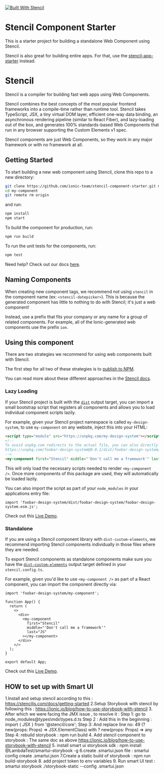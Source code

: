 [![Built With Stencil](https://img.shields.io/badge/-Built%20With%20Stencil-16161d.svg?logo=data%3Aimage%2Fsvg%2Bxml%3Bbase64%2CPD94bWwgdmVyc2lvbj0iMS4wIiBlbmNvZGluZz0idXRmLTgiPz4KPCEtLSBHZW5lcmF0b3I6IEFkb2JlIElsbHVzdHJhdG9yIDE5LjIuMSwgU1ZHIEV4cG9ydCBQbHVnLUluIC4gU1ZHIFZlcnNpb246IDYuMDAgQnVpbGQgMCkgIC0tPgo8c3ZnIHZlcnNpb249IjEuMSIgaWQ9IkxheWVyXzEiIHhtbG5zPSJodHRwOi8vd3d3LnczLm9yZy8yMDAwL3N2ZyIgeG1sbnM6eGxpbms9Imh0dHA6Ly93d3cudzMub3JnLzE5OTkveGxpbmsiIHg9IjBweCIgeT0iMHB4IgoJIHZpZXdCb3g9IjAgMCA1MTIgNTEyIiBzdHlsZT0iZW5hYmxlLWJhY2tncm91bmQ6bmV3IDAgMCA1MTIgNTEyOyIgeG1sOnNwYWNlPSJwcmVzZXJ2ZSI%2BCjxzdHlsZSB0eXBlPSJ0ZXh0L2NzcyI%2BCgkuc3Qwe2ZpbGw6I0ZGRkZGRjt9Cjwvc3R5bGU%2BCjxwYXRoIGNsYXNzPSJzdDAiIGQ9Ik00MjQuNywzNzMuOWMwLDM3LjYtNTUuMSw2OC42LTkyLjcsNjguNkgxODAuNGMtMzcuOSwwLTkyLjctMzAuNy05Mi43LTY4LjZ2LTMuNmgzMzYuOVYzNzMuOXoiLz4KPHBhdGggY2xhc3M9InN0MCIgZD0iTTQyNC43LDI5Mi4xSDE4MC40Yy0zNy42LDAtOTIuNy0zMS05Mi43LTY4LjZ2LTMuNkgzMzJjMzcuNiwwLDkyLjcsMzEsOTIuNyw2OC42VjI5Mi4xeiIvPgo8cGF0aCBjbGFzcz0ic3QwIiBkPSJNNDI0LjcsMTQxLjdIODcuN3YtMy42YzAtMzcuNiw1NC44LTY4LjYsOTIuNy02OC42SDMzMmMzNy45LDAsOTIuNywzMC43LDkyLjcsNjguNlYxNDEuN3oiLz4KPC9zdmc%2BCg%3D%3D&colorA=16161d&style=flat-square)](https://stenciljs.com)

# Stencil Component Starter

This is a starter project for building a standalone Web Component using Stencil.

Stencil is also great for building entire apps. For that, use the [stencil-app-starter](https://github.com/ionic-team/stencil-app-starter) instead.

# Stencil

Stencil is a compiler for building fast web apps using Web Components.

Stencil combines the best concepts of the most popular frontend frameworks into a compile-time rather than runtime tool. Stencil takes TypeScript, JSX, a tiny virtual DOM layer, efficient one-way data binding, an asynchronous rendering pipeline (similar to React Fiber), and lazy-loading out of the box, and generates 100% standards-based Web Components that run in any browser supporting the Custom Elements v1 spec.

Stencil components are just Web Components, so they work in any major framework or with no framework at all.

## Getting Started

To start building a new web component using Stencil, clone this repo to a new directory:

```bash
git clone https://github.com/ionic-team/stencil-component-starter.git my-component
cd my-component
git remote rm origin
```

and run:

```bash
npm install
npm start
```

To build the component for production, run:

```bash
npm run build
```

To run the unit tests for the components, run:

```bash
npm test
```

Need help? Check out our docs [here](https://stenciljs.com/docs/my-first-component).

## Naming Components

When creating new component tags, we recommend _not_ using `stencil` in the component name (ex: `<stencil-datepicker>`). This is because the generated component has little to nothing to do with Stencil; it's just a web component!

Instead, use a prefix that fits your company or any name for a group of related components. For example, all of the Ionic-generated web components use the prefix `ion`.

## Using this component

There are two strategies we recommend for using web components built with Stencil.

The first step for all two of these strategies is to [publish to NPM](https://docs.npmjs.com/getting-started/publishing-npm-packages).

You can read more about these different approaches in the [Stencil docs](https://stenciljs.com/docs/publishing).

### Lazy Loading

If your Stencil project is built with the [`dist`](https://stenciljs.com/docs/distribution) output target, you can import a small bootstrap script that registers all components and allows you to load individual component scripts lazily.

For example, given your Stencil project namespace is called `my-design-system`, to use `my-component` on any website, inject this into your HTML:

```html
<script type="module" src="https://unpkg.com/my-design-system"></script>
<!--
To avoid unpkg.com redirects to the actual file, you can also directly import:
https://unpkg.com/foobar-design-system@0.0.1/dist/foobar-design-system/foobar-design-system.esm.js
-->
<my-component first="Stencil" middle="'Don't call me a framework'" last="JS"></my-component>
```

This will only load the necessary scripts needed to render `<my-component />`. Once more components of this package are used, they will automatically be loaded lazily.

You can also import the script as part of your `node_modules` in your applications entry file:

```tsx
import 'foobar-design-system/dist/foobar-design-system/foobar-design-system.esm.js';
```

Check out this [Live Demo](https://stackblitz.com/edit/vitejs-vite-y6v26a?file=src%2Fmain.tsx).

### Standalone

If you are using a Stencil component library with `dist-custom-elements`, we recommend importing Stencil components individually in those files where they are needed.

To export Stencil components as standalone components make sure you have the [`dist-custom-elements`](https://stenciljs.com/docs/custom-elements) output target defined in your `stencil.config.ts`.

For example, given you'd like to use `<my-component />` as part of a React component, you can import the component directly via:

```tsx
import 'foobar-design-system/my-component';

function App() {
  return (
    <>
      <div>
        <my-component
          first="Stencil"
          middle="'Don't call me a framework'"
          last="JS"
        ></my-component>
      </div>
    </>
  );
}

export default App;
```

Check out this [Live Demo](https://stackblitz.com/edit/vitejs-vite-b6zuds?file=src%2FApp.tsx).


## HOW to set up with Smart UI 

1.Install and setup stencil according to this : https://stenciljs.com/docs/getting-started
2.Setup Storybook with stencil by following this : https://ionic.io/blog/how-to-use-storybook-with-stencil
3. After which we were facing the JMX issue , to resolve it :
      Step 1: go to node_modules\@types\mdx\types.d.ts
      Step 2 : Add this in the beginning :  import { JSX } from '@stencil/core';
      Step 3:  And replace line no: 49 (? new(props: Props) => JSX.ElementClass) with ? new(props: Props) => any
     Step 4: rebuild storybook : npm run build
4. Add stencil component to storybook : The same doc as above  https://ionic.io/blog/how-to-use-storybook-with-stencil
5. install smart ui storybook sdk : npm install @LambdaTest/smartui-storybook -g
6.create .smartui.json file : smartui config create .smartui.json 
7.Create a static build of storybook : npm run build-storybook 
8.  add project token to env variables
9. Run smart UI test : smartui storybook ./storybook-static --config .smartui.json
